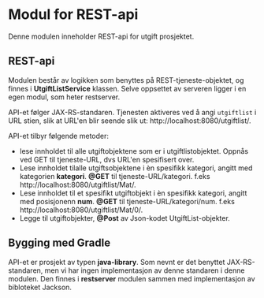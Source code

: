 # Modul for REST-api
Denne modulen inneholder REST-api for utgift prosjektet.

## REST-api
Modulen består av logikken som benyttes på REST-tjeneste-objektet, og finnes i **UtgiftListService** klassen. Selve oppsettet av serveren ligger i en egen modul, som heter restserver.

API-et følger JAX-RS-standaren. Tjenesten aktiveres ved å angi `utgiftlist` i URL stien, slik at URL'en blir seende slik ut:
http://localhost:8080/utgiftlist/.

API-et tilbyr følgende metoder:

- lese innholdet til alle utgiftobjektene som er i utgiftlistobjektet. Oppnås ved GET til tjeneste-URL, dvs URL'en spesifisert over.
- Lese innholdet tilalle utgiftsobjektene i èn spesifikk kategori, angitt med kategorien **kategori**. **@GET** til tjeneste-URL/kategori. f.eks http://localhost:8080/utgiftlist/Mat/.
- Lese innholdet til et spesifikt utgiftobjekt i èn spesifikk kategori, angitt med posisjonenn **num**. **@GET** til tjeneste-URL/kategori/num. f.eks http://localhost:8080/utgiftlist/Mat/0/.
- Legge til utgiftobjekter, **@Post** av Json-kodet UtgiftList-objekter.


## Bygging med Gradle 
API-et er prosjekt av typen **java-library**. Som nevnt er det benyttet JAX-RS-standaren, men vi har ingen implementasjon av denne standaren i denne modulen.
Den finnes i **restserver** modulen sammen med implementasjon av bibloteket Jackson.